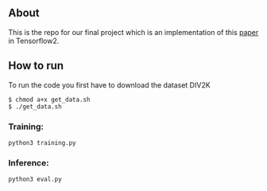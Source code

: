 ## About
This is the repo for our final project which is an implementation of this [paper](https://arxiv.org/pdf/1609.04802.pdf) in Tensorflow2.

## How to run
To run the code you first have to download the dataset DIV2K

```
$ chmod a+x get_data.sh
$ ./get_data.sh
```

### Training:
```
python3 training.py
```

### Inference:
```
python3 eval.py
```





